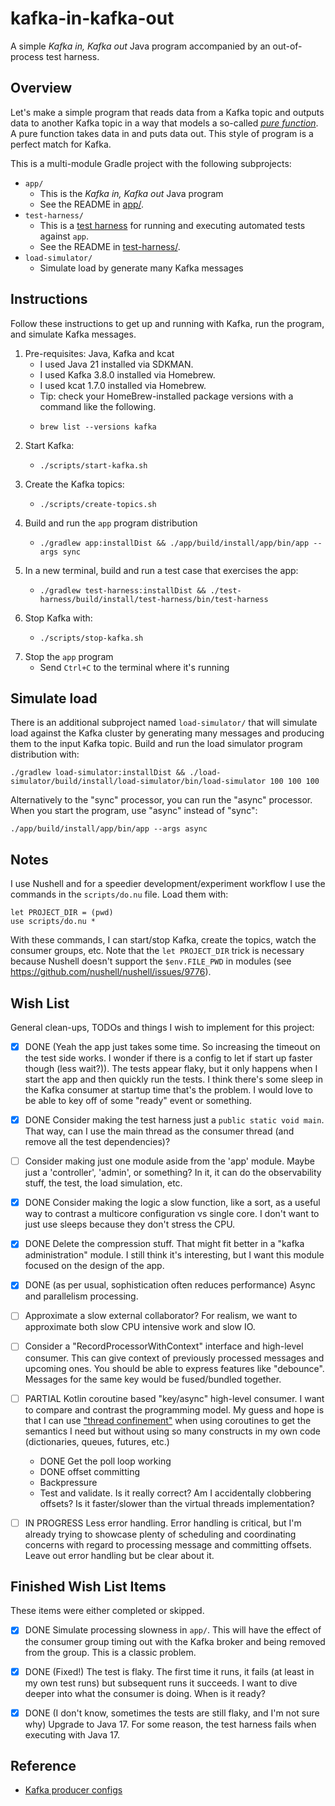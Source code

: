 # kafka-in-kafka-out

A simple *Kafka in, Kafka out* Java program accompanied by an out-of-process test harness.


## Overview

Let's make a simple program that reads data from a Kafka topic and outputs data to another Kafka topic in a way that models
a so-called [*pure function*](https://en.wikipedia.org/wiki/Pure_function). A pure function takes data in and puts data
out. This style of program is a perfect match for Kafka. 

This is a multi-module Gradle project with the following subprojects:

* `app/`
  * This is the *Kafka in, Kafka out* Java program
  * See the README in [app/](app/).
* `test-harness/`
  * This is a [test harness](https://en.wikipedia.org/wiki/Test_harness) for running and executing automated tests against `app`.
  * See the README in [test-harness/](test-harness/).
* `load-simulator/`
  * Simulate load by generate many Kafka messages


## Instructions

Follow these instructions to get up and running with Kafka, run the program, and simulate Kafka messages.

1. Pre-requisites: Java, Kafka and kcat
   * I used Java 21 installed via SDKMAN.
   * I used Kafka 3.8.0 installed via Homebrew.
   * I used kcat 1.7.0 installed via Homebrew.
   * Tip: check your HomeBrew-installed package versions with a command like the following.
   * ```shell
     brew list --versions kafka
     ```
2. Start Kafka:
   * ```shell
     ./scripts/start-kafka.sh
     ```
3. Create the Kafka topics:
   * ```shell
     ./scripts/create-topics.sh
     ```
4. Build and run the `app` program distribution
   * ```shell
     ./gradlew app:installDist && ./app/build/install/app/bin/app --args sync
     ```
5. In a new terminal, build and run a test case that exercises the app:
   * ```shell
     ./gradlew test-harness:installDist && ./test-harness/build/install/test-harness/bin/test-harness
     ```
6. Stop Kafka with:
   * ```shell
     ./scripts/stop-kafka.sh
     ```
7. Stop the `app` program
   * Send `Ctrl+C` to the terminal where it's running


## Simulate load

There is an additional subproject named `load-simulator/` that will simulate load against the Kafka cluster by generating
many messages and producing them to the input Kafka topic. Build and run the load simulator
program distribution with:

```shell
./gradlew load-simulator:installDist && ./load-simulator/build/install/load-simulator/bin/load-simulator 100 100 100
```

Alternatively to the "sync" processor, you can run the "async" processor. When you start the program, use
"async" instead of "sync":

```shell
./app/build/install/app/bin/app --args async
```


## Notes

I use Nushell and for a speedier development/experiment workflow I use the commands in the `scripts/do.nu` file. Load
them with:

```nushell
let PROJECT_DIR = (pwd)
use scripts/do.nu *
```

With these commands, I can start/stop Kafka, create the topics, watch the consumer groups, etc. Note that the
`let PROJECT_DIR` trick is necessary because Nushell doesn't support the `$env.FILE_PWD` in modules (see <https://github.com/nushell/nushell/issues/9776>).


## Wish List

General clean-ups, TODOs and things I wish to implement for this project:

* [x] DONE (Yeah the app just takes some time. So increasing the timeout on the test side works. I wonder if there is a
  config to let if start up faster though (less wait?)). The tests appear flaky, but it only happens when I start the app and then quickly run the tests. I think there's
  some sleep in the Kafka consumer at startup time that's the problem. I would love to be able to key off of some "ready"
  event or something.
* [x] DONE Consider making the test harness just a `public static void main`. That way, can I use the main thread as the
  consumer thread (and remove all the test dependencies)?
* [ ] Consider making just one module aside from the 'app' module. Maybe just a 'controller', 'admin', or something? In
  it, it can do the observability stuff, the test, the load simulation, etc. 
* [x] DONE Consider making the logic a slow function, like a sort, as a useful way to contrast a multicore
  configuration vs single core. I don't want to just use sleeps because they don't stress the CPU.
* [x] DONE Delete the compression stuff. That might fit better in a "kafka administration" module. I still think it's
  interesting, but I want this module focused on the design of the app.
* [x] DONE (as per usual, sophistication often reduces performance) Async and parallelism processing.
* [ ] Approximate a slow external collaborator? For realism, we want to approximate both slow CPU intensive work and
  slow IO.
* [ ] Consider a "RecordProcessorWithContext" interface and high-level consumer. This can give context of previously
  processed messages and upcoming ones. You should be able to express features like "debounce". Messages for the same
  key would be fused/bundled together.
* [ ] PARTIAL Kotlin coroutine based "key/async" high-level consumer. I want to compare and contrast the
  programming model. My guess and hope is that I can use ["thread confinement"](https://kotlinlang.org/docs/shared-mutable-state-and-concurrency.html#thread-confinement-fine-grained)
  when using coroutines to get the semantics I need but without using so many constructs in my own code (dictionaries,
  queues, futures, etc.) 
   * DONE Get the poll loop working
   * DONE offset committing
   * Backpressure
   * Test and validate. Is it really correct? Am I accidentally clobbering offsets? Is it faster/slower than the
     virtual threads implementation?
* [ ] IN PROGRESS Less error handling. Error handling is critical, but I'm already trying to showcase plenty of scheduling and
  coordinating concerns with regard to processing message and committing offsets. Leave out error handling but be clear
  about it.


## Finished Wish List Items

These items were either completed or skipped.

* [x] DONE Simulate processing slowness in `app/`. This will have the effect of the consumer group timing out with the Kafka
  broker and being removed from the group. This is a classic problem.
* [x] DONE (Fixed!) The test is flaky. The first time it runs, it fails (at least in my own test runs) but subsequent runs it succeeds. I
  want to dive deeper into what the consumer is doing. When is it ready?
* [x] DONE (I don't know, sometimes the tests are still flaky, and I'm not sure why) Upgrade to Java 17. For some reason, the test harness fails when executing with Java 17.


## Reference

* [Kafka producer configs](https://kafka.apache.org/documentation/#producerconfigs)
